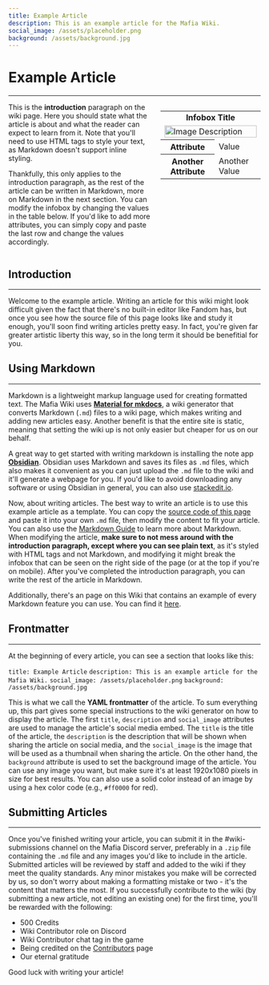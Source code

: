 ```yaml
---
title: Example Article
description: This is an example article for the Mafia Wiki.
social_image: /assets/placeholder.png
background: /assets/background.jpg
---
```


# **Example Article**
---

<style>
@media (max-width: 768px) { /* For mobile users */
    .flex-container {
        flex-direction: column;
        align-items: center;
    }
    .infobox {
        align-self: center;
        order: -1;
        margin-left: 0;
        margin-bottom: 20px;
        width: 100%;
        max-width: 300px;
    }
}
</style>

<div class="flex-container" style="display: flex; align-items: flex-start;">
    <div style="flex: 1;">
        This is the <b>introduction</b> paragraph on the wiki page. Here you should state what the article is about and what the reader can expect to learn from it. Note that you'll need to use HTML tags to style your text, as Markdown doesn't support inline styling. <p> Thankfully, this only applies to the introduction paragraph, as the rest of the article can be written in Markdown, more on Markdown in the next section. You can modify the infobox by changing the values in the table below. If you'd like to add more attributes, you can simply copy and paste the last row and change the values accordingly. </p>
    </div>
    <div class="infobox" style="flex: 0 0 200px; margin-left: 20px;">
        <table>
            <tr>
                <td colspan="2" style="text-align: center; font-weight: bold;">Infobox Title</td>
            </tr>
            <tr>
                <td colspan="2">
                    <img src="https://mafiawiki.astrofare.xyz/assets/placeholder.png" alt="Image Description" class="infobox-image" style="width: 100%;">
                </td>
            </tr>
            <tr>
                <th>Attribute</th>
                <td>Value</td>
            </tr>
            <tr>
                <th>Another Attribute</th>
                <td>Another Value</td>
            </tr>
        </table>
    </div>
</div>

## **Introduction**
---

Welcome to the example article. Writing an article for this wiki might look difficult given the fact that there's no built-in editor like Fandom has, but once you see how the source file of this page looks like and study it enough, you'll soon find writing articles pretty easy. In fact, you're given far greater artistic liberty this way, so in the long term it should be benefitial for you.

## **Using Markdown**
---

Markdown is a lightweight markup language used for creating formatted text. The Mafia Wiki uses **[Material for mkdocs](https://squidfunk.github.io/mkdocs-material/)**, a wiki generator that converts Markdown (`.md`) files to a wiki page, which makes writing and adding new articles easy. Another benefit is that the entire site is static, meaning that setting the wiki up is not only easier but cheaper for us on our behalf.

A great way to get started with writing markdown is installing the note app **[Obsidian](https://obsidian.md/)**. Obsidian uses Markdown and saves its files as `.md` files, which also makes it convenient as you can just upload the `.md` file to the wiki and it'll generate a webpage for you.
If you'd like to avoid downloading any software or using Obsidian in general, you can also use [stackedit.io](https://stackedit.io).

Now, about writing articles. The best way to write an article is to use this example article as a template. You can copy the [source code of this page](https://github.com/OctaNebula/mafia-wiki/blob/main/docs/meta/exampleArticle.md?plain=1) and paste it into your own `.md` file, then modify the content to fit your article. You can also use the [Markdown Guide](https://www.markdownguide.org/) to learn more about Markdown. When modifying the article, **make sure to not mess around with the introduction paragraph, except where you can see plain text**, as it's styled with HTML tags and not Markdown, and modifying it might break the infobox that can be seen on the right side of the page (or at the top if you're on mobile). After you've completed the introduction paragraph, you can write the rest of the article in Markdown.

Additionally, there's an page on this Wiki that contains an example of every Markdown feature you can use. You can find it [here](https://mafiawiki.astrofare.xyz/meta/formatting).

## **Frontmatter**
---

At the beginning of every article, you can see a section that looks like this:

`title: Example Article`
`description: This is an example article for the Mafia Wiki.`
`social_image: /assets/placeholder.png`
`background: /assets/background.jpg`

This is what we call the **YAML frontmatter** of the article. To sum everything up, this part gives some special instructions to the wiki generator on how to display the article. The first `title`, `description` and `social_image` attributes are used to manage the article's social media embed. The `title` is the title of the article, the `description` is the description that will be shown when sharing the article on social media, and the `social_image` is the image that will be used as a thumbnail when sharing the article. On the other hand, the `background` attribute is used to set the background image of the article. You can use any image you want, but make sure it's at least 1920x1080 pixels in size for best results. You can also use a solid color instead of an image by using a hex color code (e.g., `#ff0000` for red).

## **Submitting Articles**
---

Once you've finished writing your article, you can submit it in the #wiki-submissions channel on the Mafia Discord server, preferably in a `.zip` file containing the `.md` file and any images you'd like to include in the article. Submitted articles will be reviewed by staff and added to the wiki if they meet the quality standards. Any minor mistakes you make will be corrected by us, so don't worry about making a formatting mistake or two - it's the content that matters the most. 
If you successfully contribute to the wiki (by submitting a new article, not editing an existing one) for the first time, you'll be rewarded with the following:

 - 500 Credits
 - Wiki Contributor role on Discord
 - Wiki Contributor chat tag in the game
 - Being credited on the [Contributors](https://mafiawiki.astrofare.xyz/meta/contributors) page
 - Our eternal gratitude

Good luck with writing your article!